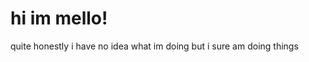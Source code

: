 # hi im mello!
quite honestly i have no idea what im doing
but i sure am doing things

<!---
GuimauvePower/GuimauvePower is a ✨ special ✨ repository because its `README.md` (this file) appears on your GitHub profile.
You can click the Preview link to take a look at your changes.
--->
